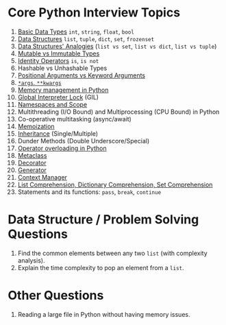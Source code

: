 # Core Python Interview Topics


1. [Basic Data Types](https://github.com/dxillar/python-interview-prep/blob/main/docs/basic-data-types.md) `int`, `string`, `float`, `bool`
1. [Data Structures](https://github.com/dxillar/python-interview-prep/blob/main/docs/inbuilt-data-structures.md) `list`, `tuple`, `dict`, `set`, `frozenset`
1. [Data Structures' Analogies](https://github.com/dxillar/python-interview-prep/blob/main/docs/data-structures-analogies.md) (`list vs set`, `list vs dict`, `list vs tuple`)
1. [Mutable vs Immutable Types](https://github.com/dxillar/python-interview-prep/blob/main/docs/mutable-vs-immutable-types.md)
1. [Identity Operators](https://github.com/dxillar/python-interview-prep/blob/main/docs/identity-operators.md) `is`, `is not`
1. Hashable vs Unhashable Types
1. [Positional Arguments vs Keyword Arguments](https://github.com/dxillar/python-interview-prep/blob/main/docs/positional-keyword-arguments.md)
1. [`*args`, `**kwargs`](https://github.com/dxillar/python-interview-prep/blob/main/docs/args-kwargs.md)
1. [Memory management in Python](https://github.com/dxillar/python-interview-prep/blob/main/docs/memory-management-in-python.md)
1. [Global Interpreter Lock](https://github.com/dxillar/python-interview-prep/blob/main/docs/gil.md) (GIL)
1. [Namespaces and Scope](https://github.com/dxillar/python-interview-prep/blob/main/docs/namespaces-and-scope.md)
1. Multithreading (I/O Bound) and Multiprocessing (CPU Bound) in Python
1. Co-operative multitasking (async/await)
1. [Memoization](https://github.com/dxillar/python-interview-prep/blob/main/docs/memoization.md)
1. [Inheritance](https://github.com/dxillar/python-interview-prep/blob/main/docs/inheritance.md) (Single/Multiple)
1. Dunder Methods (Double Underscore/Special)
1. [Operator overloading in Python](https://github.com/dxillar/python-interview-prep/blob/main/docs/operator-overloading-in-python.md)
1. [Metaclass](https://github.com/dxillar/python-interview-prep/blob/main/docs/metaclass.md)
1. [Decorator](https://github.com/dxillar/python-interview-prep/blob/main/docs/decorator.md)
1. [Generator](https://github.com/dxillar/python-interview-prep/blob/main/docs/generator.md)
1. [Context Manager](https://github.com/dxillar/python-interview-prep/blob/main/docs/context-manager.md)
1. [List Comprehension, Dictionary Comprehension, Set Comprehension](https://github.com/dxillar/python-interview-prep/blob/main/docs/comprehensions.md)
1. Statements and its functions: `pass`, `break`, `continue`



# Data Structure / Problem Solving Questions
1. Find the common elements between any two `list` (with complexity analysis).
1. Explain the time complexity to pop an element from a `list`.


# Other Questions
1. Reading a large file in Python without having memory issues.
